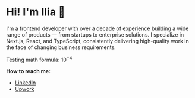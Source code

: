 # Hi! I'm Ilia 👋

I'm a frontend developer with over a decade of experience building a wide range of products — from startups to enterprise solutions. I specialize in Next.js, React, and TypeScript, consistently delivering high-quality work in the face of changing business requirements.

Testing math formula: $`10^{-4}`$

**How to reach me:**
* [LinkedIn](https://www.linkedin.com/in/iamursky/)
* [Upwork](https://www.upwork.com/freelancers/~01a612ca43b89af5d4)

